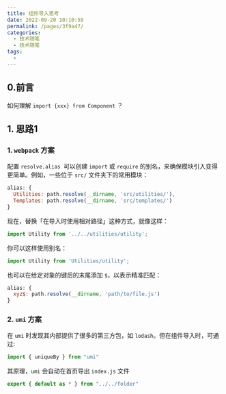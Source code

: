 ```yaml
---
title: 组件导入思考
date: 2022-09-20 10:10:59
permalink: /pages/3f9a47/
categories:
  - 技术随笔
  - 技术随笔
tags:
  - 
---
```


## 0.前言

如何理解 `import {xxx} from Component` ？



## 1. 思路1 

### 1.  `webpack` 方案

配置 `resolve.alias `可以创建 `import` 或 `require` 的别名，来确保模块引入变得更简单。例如，一些位于 `src/` 文件夹下的常用模块：

```js
alias: {
  Utilities: path.resolve(__dirname, 'src/utilities/'),
  Templates: path.resolve(__dirname, 'src/templates/')
}
```

现在，替换「在导入时使用相对路径」这种方式，就像这样：

```js
import Utility from '../../utilities/utility';
```

你可以这样使用别名：

```js
import Utility from 'Utilities/utility';
```

也可以在给定对象的键后的末尾添加 `$`，以表示精准匹配：

```js
alias: {
  xyz$: path.resolve(__dirname, 'path/to/file.js')
}
```



### 2. `umi` 方案

在 `umi` 时发现其内部提供了很多的第三方包，如 `lodash`。但在组件导入时，可通过:

```js
import { uniqueBy } from "umi"
```

其原理，`umi` 会自动在首页导出 `index.js` 文件

```js
export { default as * } from "../../folder"
```

